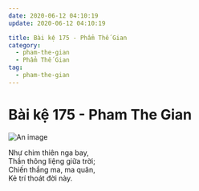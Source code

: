 ```yaml
---
date: 2020-06-12 04:10:19
update: 2020-06-12 04:10:19

title: Bài kệ 175 - Phẩm Thế Gian
category:
  - pham-the-gian
  - Phẩm Thế Gian
tag:
  - pham-the-gian
---
```


# Bài kệ 175 - Pham The Gian

![An image](/img/pham-the-gian/pham-the-gian-175.jpg)

Như chim thiên nga bay,<br>Thần thông liệng giữa trời;<br>Chiến thắng ma, ma quân,<br>Kẻ trí thoát đời này.<br>
